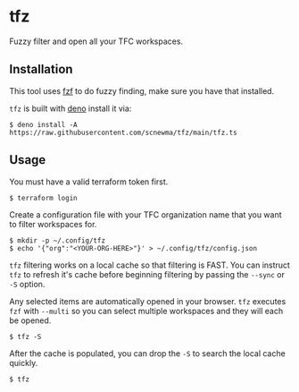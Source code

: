 # tfz

Fuzzy filter and open all your TFC workspaces.

## Installation

This tool uses [fzf](https://github.com/junegunn/fzf) to do fuzzy finding, make sure you have that installed.

`tfz` is built with [deno](https://deno.land/) install it via:

```
$ deno install -A https://raw.githubusercontent.com/scnewma/tfz/main/tfz.ts
```

## Usage

You must have a valid terraform token first.

```
$ terraform login
```

Create a configuration file with your TFC organization name that you want to filter workspaces for.

```
$ mkdir -p ~/.config/tfz
$ echo '{"org":"<YOUR-ORG-HERE>"}' > ~/.config/tfz/config.json
```

`tfz` filtering works on a local cache so that filtering is FAST. You can instruct `tfz` to refresh it's cache before beginning filtering by passing the `--sync` or `-S` option.

Any selected items are automatically opened in your browser. `tfz` executes `fzf` with `--multi` so you can select multiple workspaces and they will each be opened.

```
$ tfz -S
```

After the cache is populated, you can drop the `-S` to search the local cache quickly.

```
$ tfz
```
